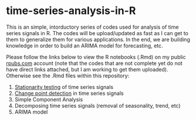 # time-series-analysis-in-R

This is an simple, intorductory series of codes used for analysis of time series signals in R. 
The codes will be upload/updated as fast as I can get to them to generalize them for various applications. 
In the end, we are building knowledge in order to build an ARIMA model for forecasting, etc. 

Please follow the links below to view the R notebooks (.Rmd) on my public [rpubs.com](http://rpubs.com/richkt) account (note that the codes that are not complete yet do not have direct links attached, but I am working to get them uploaded). Otherwise see the .Rmd files within this repository:

1. [Stationarity testing](http://rpubs.com/richkt/269797) of time series signals
2. [Change point detection](http://rpubs.com/richkt/269908) in time series signals
3. Simple Component Analysis
4. Decomposing time series signals (removal of seasonality, trend, etc)
4. ARIMA model

